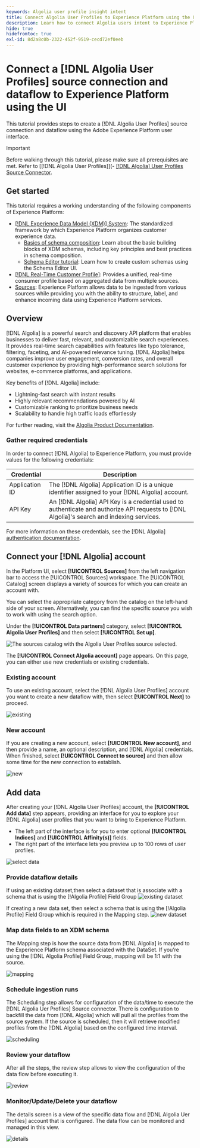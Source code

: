```yaml
---
keywords: Algolia user profile insight intent
title: Connect Algolia User Profiles to Experience Platform using the UI
description: Learn how to connect Algolia users intent to Experience Platform
hide: true
hidefromtoc: true
exl-id: 8d2a8c0b-2322-452f-9519-cecd72ef0eeb
---
```

# Connect a [!DNL Algolia User Profiles] source connection and dataflow to Experience Platform using the UI

This tutorial provides steps to create a [!DNL Algolia User Profiles] source connection and dataflow using the Adobe Experience Platform user interface.

>[!IMPORTANT]
>
>Before walking through this tutorial, please make sure all prerequisites are met.  Refer to [[!DNL Algolia User Profiles]](- [[!DNL Algolia] User Profiles Source Connector](../../../../connectors/data-partners/algolia-user-profiles.md).


## Get started

This tutorial requires a working understanding of the following components of Experience Platform:

* [[!DNL Experience Data Model (XDM)] System](../../../../../xdm/home.md): The standardized framework by which Experience Platform organizes customer experience data.
    * [Basics of schema composition](../../../../../xdm/schema/composition.md): Learn about the basic building blocks of XDM schemas, including key principles and best practices in schema composition.
    * [Schema Editor tutorial](../../../../../xdm/tutorials/create-schema-ui.md): Learn how to create custom schemas using the Schema Editor UI.
* [[!DNL Real-Time Customer Profile]](../../../../../profile/home.md): Provides a unified, real-time consumer profile based on aggregated data from multiple sources.
* [Sources](../../../../home.md): Experience Platform allows data to be ingested from various sources while providing you with the ability to structure, label, and enhance incoming data using Experience Platform services.

## Overview

[!DNL Algolia] is a powerful search and discovery API platform that enables businesses to deliver fast, relevant, and customizable search experiences. It provides real-time search capabilities with features like typo tolerance, filtering, faceting, and AI-powered relevance tuning. [!DNL Algolia] helps companies improve user engagement, conversion rates, and overall customer experience by providing high-performance search solutions for websites, e-commerce platforms, and applications.

Key benefits of [!DNL Algolia] include:
* Lightning-fast search with instant results
* Highly relevant recommendations powered by AI
* Customizable ranking to prioritize business needs
* Scalability to handle high traffic loads effortlessly

For further reading, visit the [Algolia Product Documentation](https://resources.algolia.com/).

### Gather required credentials

In order to connect [!DNL Algolia] to Experience Platform, you must provide values for the following credentials:

| Credential     | Description                                                                                   |
|----------------|-----------------------------------------------------------------------------------------------|
| Application ID | The [!DNL Algolia] Application ID is a unique identifier assigned to your [!DNL Algolia] account.   |
| API Key        | An [!DNL Algolia] API Key is a credential used to authenticate and authorize API requests to [!DNL Algolia]'s search and indexing services. |

For more information on these credentials, see the [!DNL Algolia] [authentication documentation](https://www.algolia.com/doc/tools/cli/get-started/authentication/).

## Connect your [!DNL Algolia] account

In the Platform UI, select **[!UICONTROL Sources]** from the left navigation bar to access the [!UICONTROL Sources] workspace. The [!UICONTROL Catalog] screen displays a variety of sources for which you can create an account with.

You can select the appropriate category from the catalog on the left-hand side of your screen. Alternatively, you can find the specific source you wish to work with using the search option.

Under the **[!UICONTROL Data partners]** category, select **[!UICONTROL Algolia User Profiles]** and then select **[!UICONTROL Set up]**.

![The sources catalog with the Algolia User Profiles source selected.](../../../../images/tutorials/create/algolia/user-profiles/catalog.png)

The **[!UICONTROL Connect Algolia account]** page appears. On this page, you can either use new credentials or existing credentials.

### Existing account

To use an existing account, select the [!DNL Algolia User Profiles] account you want to create a new dataflow with, then select **[!UICONTROL Next]** to proceed.

![existing](../../../../images/tutorials/create/algolia/user-profiles/existing-account.png)

### New account

If you are creating a new account, select **[!UICONTROL New account]**, and then provide a name, an optional description, and [!DNL Algolia] credentials. When finished, select **[!UICONTROL Connect to source]** and then allow some time for the new connection to establish.

![new](../../../../images/tutorials/create/algolia/user-profiles/new-account.png)

## Add data

After creating your [!DNL Algolia User Profiles] account, the **[!UICONTROL Add data]** step appears, providing an interface for you to explore your [!DNL Algolia] user profiles that you want to bring to Experience Platform.

* The left part of the interface is for you to enter optional **[!UICONTROL Indices]** and **[!UICONTROL Affinity(s)]** fields.
* The right part of the interface lets you preview up to 100 rows of user profiles.

![select data](../../../../images/tutorials/create/algolia/user-profiles/select-data.png)

### Provide dataflow details
If using an existing dataset,then select a dataset that is associate with a schema that is using the [!Algolia Profile] Field Group
![existing dataset](../../../../images/tutorials/create/algolia/user-profiles/dataflow-detail-existing-dataset.png)

If creating a new data set, then select a schema that is using the [!Algolia Profile] Field Group which is required in the Mapping step.
![new dataset](../../../../images/tutorials/create/algolia/user-profiles/dataflow-detail-new-dataset.png)

### Map data fields to an XDM schema
The Mapping step is how the source data from [!DNL Algolia] is mapped to the Experience Platform schema associated with the DataSet. If you’re using the [!DNL Algolia Profile] Field Group, mapping will be 1:1 with the source.

![mapping](../../../../images/tutorials/create/algolia/user-profiles/mapping.png)

### Schedule ingestion runs
The Scheduling step allows for configuration of the data/time to execute the [!DNL Algolia Uer Profiles] Source connector. There is configuration to backfill the data from [!DNL Algolia] which will pull all the profiles from the source system.  If the source is scheduled, then it will retrieve modified profiles from the [!DNL Algolia] based on the configured time interval.

![scheduling](../../../../images/tutorials/create/algolia/user-profiles/scheduling.png)

### Review your dataflow
After all the steps, the review step allows to view the configuration of the data flow before executing it.

![review](../../../../images/tutorials/create/algolia/user-profiles/review.png)

### Monitor/Update/Delete your dataflow
The details screen is a view of the specific data flow and [!DNL Algolia Uer Profiles] account that is configured. The data flow can be monitored and managed in this view.

![details](../../../../images/tutorials/create/algolia/user-profiles/details.png)



